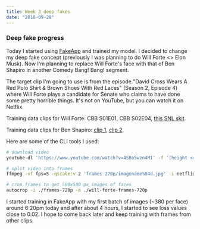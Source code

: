 ```yaml
---
title: Week 3 deep fakes
date: "2018-09-28"
---
```


### Deep fake progress

Today I started using [FakeApp](https://www.deepfakes.club/tutorial/) and trained my model. I decided to change my deep fake concept (previously I was planning to do Will Forte <> Elon Musk). Now I'm planning to replace Will Forte's face with that of Ben Shapiro in another Comedy Bang! Bang! segment.

The target clip I'm going to use is from the episode "David Cross Wears A Red Polo Shirt & Brown Shoes With Red Laces" (Season 2, Episode 4) where Will Forte plays a candidate for Senate who claims to have done some pretty horrible things. It's not on YouTube, but you can watch it on Netflix.

Training data clips for Will Forte: CBB S01E01, CBB S02E04, [this SNL skit](https://www.youtube.com/watch?v=4SBo5wzn4MI).

Training data clips for Ben Shapiro: [clip 1](https://www.youtube.com/watch?v=fERROPfODEw), [clip 2](https://www.youtube.com/watch?v=eB2VQ30RvUQ).

Here are some of the CLI tools I used:

```sh
# download video
youtube-dl 'https://www.youtube.com/watch?v=4SBo5wzn4MI' -f '[height <=? 720]'

# split video into frames
ffmpeg -vf fps=5 -qscale:v 2 'frames-270p/imagename%04d.jpg' -i netflix-screencap.mov

# crop frames to get 500x500 px images of faces
autocrop -i ./frames-720p -o ./will-forte-frames-720p
```

I started training in FakeApp with my first batch of images (~380 per face) around 6:20pm today and after about 4 hours, I started to see loss values close to 0.02.
I hope to come back later and keep training with frames from other clips.
